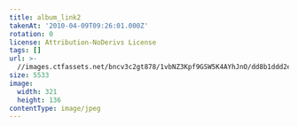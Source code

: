 ```yaml
---
title: album_link2
takenAt: '2010-04-09T09:26:01.000Z'
rotation: 0
license: Attribution-NoDerivs License
tags: []
url: >-
  //images.ctfassets.net/bncv3c2gt878/1vbNZ3Kpf9GSW5K4AYhJnO/dd8b1ddd2e105220bd89447b412175be/album_link2_4504430397_o
size: 5533
image:
  width: 321
  height: 136
contentType: image/jpeg
---
```


